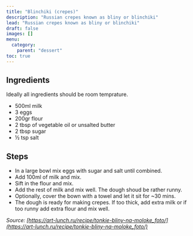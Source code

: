 ```yaml
---
title: "Blinchiki (crepes)"
description: "Russian crepes known as bliny or blinchiki"
lead: "Russian crepes known as bliny or blinchiki"
draft: false
images: []
menu:
  category:
    parent: "dessert"
toc: true
---
```


## Ingredients

Ideally all ingredients should be room temprature.

- 500ml milk
- 3 eggs
- 200gr flour
- 2 tbsp of vegetable oil or unsalted butter
- 2 tbsp sugar
- ½ tsp salt

## Steps

- In a large bowl mix eggs with sugar and salt until combined.
- Add 100ml of milk and mix.
- Sift in the flour and mix.
- Add the rest of milk and mix well. The dough shoud be rather runny.
- Optionally, cover the bown with a towel and let it sit for ~30 mins.
- The dough is ready for making crepes. If too thick, add extra milk or if too runny add extra flour and mix well.


*Source: [https://art-lunch.ru/recipe/tonkie-bliny-na-moloke_foto/](https://art-lunch.ru/recipe/tonkie-bliny-na-moloke_foto/)*
